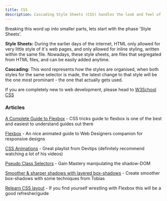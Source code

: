 ```yaml
---
title: CSS
description: Cascading Style Sheets (CSS) handles the look and feel of a web page and tells the browser how to display the text and other content that you write in HTML. Every style of a webpage is determined by CSS, this includes page layouts, colors, and fonts. Think of HTML as the foundation (every house has one), and CSS as the aesthetic choices.
---
```


Breaking this word up into smaller parts, lets start with the phase 'Style Sheets'.

**Style Sheets:** During the earlier days of the internet, HTML only allowed for very little style of it's web pages, and only allowed for inline styling, written within the same file. Nowadays, these style sheets, are files that segregated from HTML files, and can be easily added anytime.

**Cascading:** This word represents how the styles are organised, when both styles for the same selector is made, the latest change to that style will be the one most prominant - the one that actually gets used.

If you are completely new to web development, please head to [W3School CSS](https://www.w3schools.com/css/)

### Articles

[A Complete Guide to Flexbox](https://css-tricks.com/snippets/css/a-guide-to-flexbox/) - CSS tricks guide to flexbox is one of the best and easiest to understand guides out there

[Flexbox](https://medium.freecodecamp.com/an-animated-guide-to-flexbox-d280cf6afc35#.k9s9rseha) - An nice animated guide to Web Designers companion for responsive designs

[CSS Animations](https://www.youtube.com/watch?v=8kK-cA99SA0&list=PLqGj3iMvMa4LvJ8VctoXnPI0dtE40wfid) - Great playlist from Devtips (definitely recommend watching a lot of his videos)

[Pseudo Class Selectors](https://css-tricks.com/pseudo-class-selectors/) - Gain Mastery manipulating the shadow-DOM

[Smoother & sharper shadows with layered box-shadows](https://tobiasahlin.com/blog/layered-smooth-box-shadows/) - Create smoother box-shadows with some techniques from Tobias

[Relearn CSS layout](https://every-layout.dev/) - If you find yourself wrestling with Flexbox this will be a good refresher/guide
